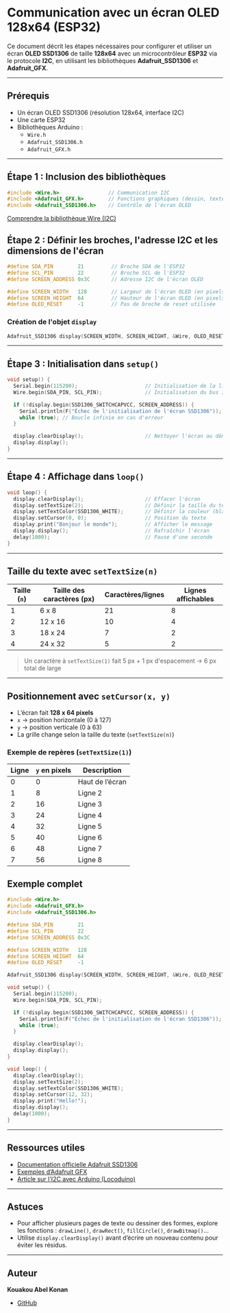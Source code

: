 
# Communication avec un écran OLED 128x64 (ESP32)

Ce document décrit les étapes nécessaires pour configurer et utiliser un écran **OLED SSD1306** de taille **128x64** avec un microcontrôleur **ESP32** via le protocole **I2C**, en utilisant les bibliothèques **Adafruit_SSD1306** et **Adafruit_GFX**.

---

##  Prérequis

- Un écran OLED SSD1306 (résolution 128x64, interface I2C)
- Une carte ESP32
- Bibliothèques Arduino :
  - `Wire.h`
  - `Adafruit_SSD1306.h`
  - `Adafruit_GFX.h`

---

## Étape 1 : Inclusion des bibliothèques

```cpp
#include <Wire.h>                // Communication I2C
#include <Adafruit_GFX.h>        // Fonctions graphiques (dessin, texte, etc.)
#include <Adafruit_SSD1306.h>    // Contrôle de l'écran OLED
```
[Comprendre la bibliothèque Wire (I2C)](https://www.locoduino.org/spip.php?article77)


## Étape 2 : Définir les broches, l'adresse I2C et les dimensions de l'écran

```cpp
#define SDA_PIN        21         // Broche SDA de l'ESP32
#define SCL_PIN        22         // Broche SCL de l'ESP32
#define SCREEN_ADDRESS 0x3C       // Adresse I2C de l'écran OLED

#define SCREEN_WIDTH   128        // Largeur de l'écran OLED (en pixels)
#define SCREEN_HEIGHT  64         // Hauteur de l'écran OLED (en pixels)
#define OLED_RESET     -1         // Pas de broche de reset utilisée
```

### Création de l'objet `display`

```cpp
Adafruit_SSD1306 display(SCREEN_WIDTH, SCREEN_HEIGHT, &Wire, OLED_RESET);
```

---

## Étape 3 : Initialisation dans `setup()`

```cpp
void setup() {
  Serial.begin(115200);                      // Initialisation de la liaison série
  Wire.begin(SDA_PIN, SCL_PIN);              // Initialisation du bus I2C (utile pour ESP32)

  if (!display.begin(SSD1306_SWITCHCAPVCC, SCREEN_ADDRESS)) {
    Serial.println(F("Échec de l'initialisation de l'écran SSD1306"));
    while (true); // Boucle infinie en cas d'erreur
  }

  display.clearDisplay();                    // Nettoyer l'écran au démarrage
  display.display();
}
```

---

##  Étape 4 : Affichage dans `loop()`

```cpp
void loop() {
  display.clearDisplay();                    // Effacer l'écran
  display.setTextSize(2);                    // Définir la taille du texte
  display.setTextColor(SSD1306_WHITE);       // Définir la couleur (blanc sur noir)
  display.setCursor(0, 0);                   // Position du texte
  display.print("Bonjour le monde");         // Afficher le message
  display.display();                         // Rafraîchir l'écran
  delay(1000);                               // Pause d'une seconde
}
```

---

##  Taille du texte avec `setTextSize(n)`

| Taille (`n`) | Taille des caractères (px) | Caractères/lignes | Lignes affichables |
| ------------ | -------------------------- | ----------------- | ------------------ |
| 1            | 6 x 8                      | 21                | 8                  |
| 2            | 12 x 16                    | 10                | 4                  |
| 3            | 18 x 24                    | 7                 | 2                  |
| 4            | 24 x 32                    | 5                 | 2                  |

> Un caractère à `setTextSize(1)` fait 5 px + 1 px d'espacement → 6 px total de large

---

##  Positionnement avec `setCursor(x, y)`

* L’écran fait **128 x 64 pixels**
* `x` → position horizontale (0 à 127)
* `y` → position verticale (0 à 63)
* La grille change selon la taille du texte (`setTextSize(n)`)

### Exemple de repères (`setTextSize(1)`)

| Ligne | `y` en pixels | Description     |
|-------|----------------|-----------------|
| 0     | 0              | Haut de l’écran |
| 1     | 8              | Ligne 2         |
| 2     | 16             | Ligne 3         |
| 3     | 24             | Ligne 4         |
| 4     | 32             | Ligne 5         |
| 5     | 40             | Ligne 6         |
| 6     | 48             | Ligne 7         |
| 7     | 56             | Ligne 8         |


##  Exemple complet

```cpp
#include <Wire.h>
#include <Adafruit_GFX.h>
#include <Adafruit_SSD1306.h>

#define SDA_PIN        21
#define SCL_PIN        22
#define SCREEN_ADDRESS 0x3C

#define SCREEN_WIDTH   128
#define SCREEN_HEIGHT  64
#define OLED_RESET     -1

Adafruit_SSD1306 display(SCREEN_WIDTH, SCREEN_HEIGHT, &Wire, OLED_RESET);

void setup() {
  Serial.begin(115200);
  Wire.begin(SDA_PIN, SCL_PIN);

  if (!display.begin(SSD1306_SWITCHCAPVCC, SCREEN_ADDRESS)) {
    Serial.println(F("Échec de l'initialisation de l'écran SSD1306"));
    while (true);
  }

  display.clearDisplay();
  display.display();
}

void loop() {
  display.clearDisplay();
  display.setTextSize(2);
  display.setTextColor(SSD1306_WHITE);
  display.setCursor(12, 32);
  display.print("Hello!");
  display.display();
  delay(1000);
}
```

---

##  Ressources utiles

* [Documentation officielle Adafruit SSD1306](https://github.com/adafruit/Adafruit_SSD1306)
* [Exemples d’Adafruit GFX](https://learn.adafruit.com/adafruit-gfx-graphics-library/overview)
* [Article sur l'I2C avec Arduino (Locoduino)](https://www.locoduino.org/spip.php?article77)

---

##  Astuces

* Pour afficher plusieurs pages de texte ou dessiner des formes, explore les fonctions : `drawLine()`, `drawRect()`, `fillCircle()`, `drawBitmap()`...
* Utilise `display.clearDisplay()` avant d’écrire un nouveau contenu pour éviter les résidus.

---

##  Auteur

**Kouakou Abel Konan**
- [GitHub](https://github.com/abel-root)

```
